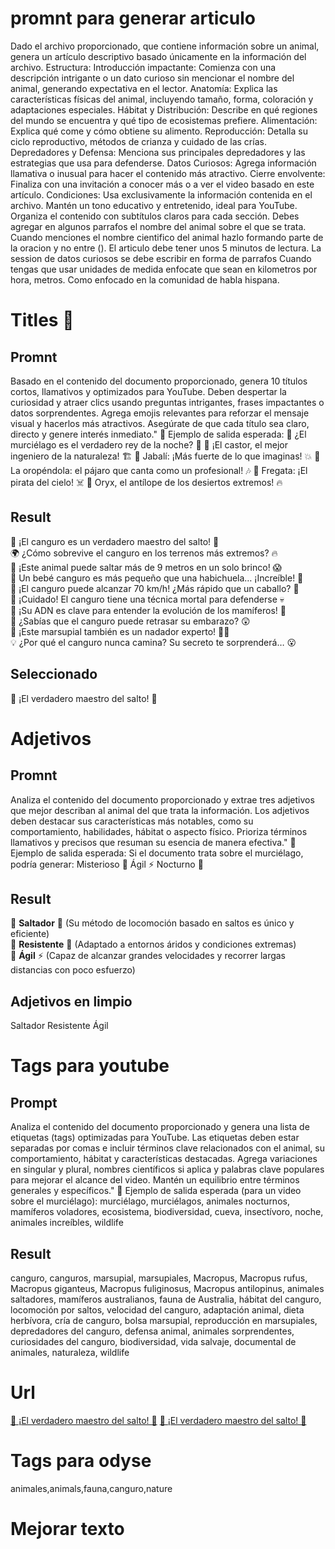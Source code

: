 # promnt para generar articulo
Dado el archivo proporcionado, que contiene información sobre un animal, genera un artículo descriptivo basado únicamente en la información del archivo.
Estructura:
Introducción impactante: Comienza con una descripción intrigante o un dato curioso sin mencionar el nombre del animal, generando expectativa en el lector.
Anatomía: Explica las características físicas del animal, incluyendo tamaño, forma, coloración y adaptaciones especiales.
Hábitat y Distribución: Describe en qué regiones del mundo se encuentra y qué tipo de ecosistemas prefiere.
Alimentación: Explica qué come y cómo obtiene su alimento.
Reproducción: Detalla su ciclo reproductivo, métodos de crianza y cuidado de las crías.
Depredadores y Defensa: Menciona sus principales depredadores y las estrategias que usa para defenderse.
Datos Curiosos: Agrega información llamativa o inusual para hacer el contenido más atractivo.
Cierre envolvente: Finaliza con una invitación a conocer más o a ver el video basado en este artículo.
Condiciones:
Usa exclusivamente la información contenida en el archivo.
Mantén un tono educativo y entretenido, ideal para YouTube.
Organiza el contenido con subtítulos claros para cada sección.
Debes agregar en algunos parrafos el nombre del animal sobre el que se trata.
Cuando menciones el nombre cientifico del animal hazlo formando parte de la oracion y no entre ().
El articulo debe tener unos 5 minutos de lectura.
La session de datos curiosos se debe escribir en forma de parrafos
Cuando tengas que usar unidades de medida enfocate que sean en kilometros por hora, metros. Como enfocado en la comunidad de habla hispana.

# Titles 🦉
## Promnt
Basado en el contenido del documento proporcionado, genera 10 títulos cortos, llamativos y optimizados para YouTube. Deben despertar la curiosidad y atraer clics usando preguntas intrigantes, frases impactantes o datos sorprendentes. Agrega emojis relevantes para reforzar el mensaje visual y hacerlos más atractivos. Asegúrate de que cada título sea claro, directo y genere interés inmediato."
📌 Ejemplo de salida esperada:
🦇 ¿El murciélago es el verdadero rey de la noche? 🌙
🦫 ¡El castor, el mejor ingeniero de la naturaleza! 🏗️
🐗 Jabalí: ¡Más fuerte de lo que imaginas! 💥
🦜 La oropéndola: el pájaro que canta como un profesional! 🎶
🦅 Fregata: ¡El pirata del cielo! ☠️
🦌 Oryx, el antílope de los desiertos extremos! 🔥
## Result
🦘 ¡El canguro es un verdadero maestro del salto! 🚀  
🌍 ¿Cómo sobrevive el canguro en los terrenos más extremos? 🔥  
🦘 ¡Este animal puede saltar más de 9 metros en un solo brinco! 😱  
👶 Un bebé canguro es más pequeño que una habichuela… ¡Increíble! 🤯  
💨 ¡El canguro puede alcanzar 70 km/h! ¿Más rápido que un caballo? 🏇  
🛑 ¡Cuidado! El canguro tiene una técnica mortal para defenderse 💀  
🔬 ¡Su ADN es clave para entender la evolución de los mamíferos! 🧬  
🤔 ¿Sabías que el canguro puede retrasar su embarazo? 😲  
🌊 ¡Este marsupial también es un nadador experto! 🏊‍♂️  
💡 ¿Por qué el canguro nunca camina? Su secreto te sorprenderá… 😮  
## Seleccionado
🦘 ¡El verdadero maestro del salto! 🚀  

# Adjetivos
## Promnt
Analiza el contenido del documento proporcionado y extrae tres adjetivos que mejor describan al animal del que trata la información. Los adjetivos deben destacar sus características más notables, como su comportamiento, habilidades, hábitat o aspecto físico. Prioriza términos llamativos y precisos que resuman su esencia de manera efectiva."
📌 Ejemplo de salida esperada:
Si el documento trata sobre el murciélago, podría generar:
Misterioso 🦇
Ágil ⚡
Nocturno 🌙
## Result
🔹 **Saltador** 🦘 (Su método de locomoción basado en saltos es único y eficiente)  
🔹 **Resistente** 💪 (Adaptado a entornos áridos y condiciones extremas)  
🔹 **Ágil** ⚡ (Capaz de alcanzar grandes velocidades y recorrer largas distancias con poco esfuerzo)  
## Adjetivos en limpio
Saltador
Resistente
Ágil

# Tags para youtube
## Prompt
Analiza el contenido del documento proporcionado y genera una lista de etiquetas (tags) optimizadas para YouTube. Las etiquetas deben estar separadas por comas e incluir términos clave relacionados con el animal, su comportamiento, hábitat y características destacadas. Agrega variaciones en singular y plural, nombres científicos si aplica y palabras clave populares para mejorar el alcance del video. Mantén un equilibrio entre términos generales y específicos."
📌 Ejemplo de salida esperada (para un video sobre el murciélago):
murciélago, murciélagos, animales nocturnos, mamíferos voladores, ecosistema, biodiversidad, cueva, insectívoro, noche, animales increíbles, wildlife
## Result
canguro, canguros, marsupial, marsupiales, Macropus, Macropus rufus, Macropus giganteus, Macropus fuliginosus, Macropus antilopinus, animales saltadores, mamíferos australianos, fauna de Australia, hábitat del canguro, locomoción por saltos, velocidad del canguro, adaptación animal, dieta herbívora, cría de canguro, bolsa marsupial, reproducción en marsupiales, depredadores del canguro, defensa animal, animales sorprendentes, curiosidades del canguro, biodiversidad, vida salvaje, documental de animales, naturaleza, wildlife

# Url
[🦘 ¡El verdadero maestro del salto! 🚀](https://youtu.be/AaMz7okGyGM)
[🦘 ¡El verdadero maestro del salto! 🚀](https://odysee.com/@yfsanchez:d/canguro_video_720p:e)

# Tags para odyse
animales,animals,fauna,canguro,nature

# Mejorar texto